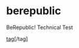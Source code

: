 # berepublic
BeRepublic! Technical Test

[tag](https://raw.githubusercontent.com/hefesto84/berepublic/blob/master/readme/screen0.png)[/tag]
